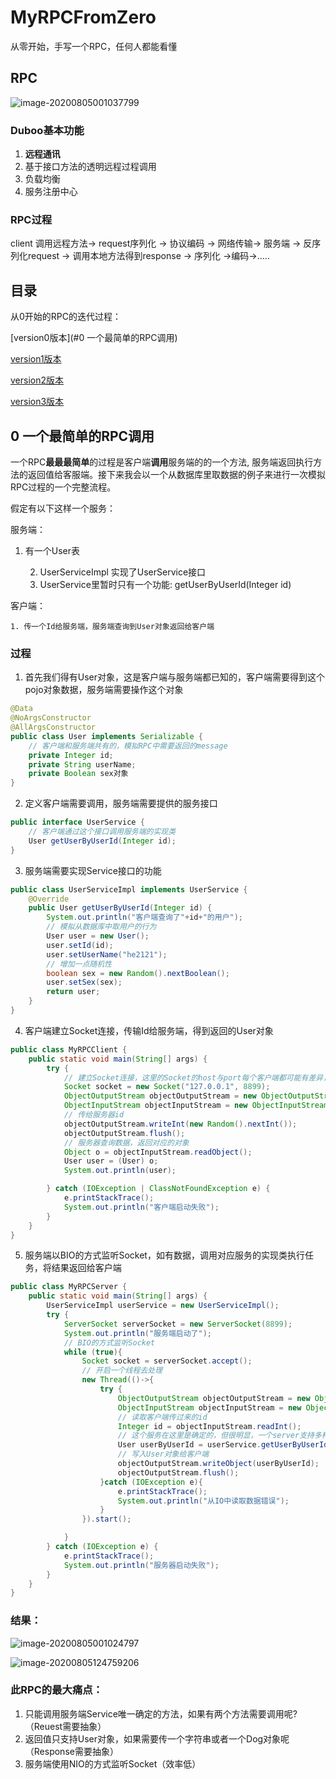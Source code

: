 # MyRPCFromZero
从零开始，手写一个RPC，任何人都能看懂

## RPC

![image-20200805001037799](http://ganghuan.oss-cn-shenzhen.aliyuncs.com/img/image-20200805124759206.png)

### Duboo基本功能

1. **远程通讯**
2. 基于接口方法的透明远程过程调用
3. 负载均衡
4. 服务注册中心

### RPC过程

client 调用远程方法-> request序列化 -> 协议编码 -> 网络传输-> 服务端 -> 反序列化request -> 调用本地方法得到response -> 序列化 ->编码->…..

## 目录

从0开始的RPC的迭代过程：

[version0版本](#0 一个最简单的RPC调用)

[version1版本](#)

[version2版本](#)

[version3版本](#)

## 0 一个最简单的RPC调用

一个RPC**最最最简单**的过程是客户端**调用**服务端的的一个方法, 服务端返回执行方法的返回值给客服端。接下来我会以一个从数据库里取数据的例子来进行一次模拟RPC过程的一个完整流程。



假定有以下这样一个服务：

服务端：

1. 有一个User表

 	2. UserServiceImpl 实现了UserService接口
 	3. UserService里暂时只有一个功能: getUserByUserId(Integer id)

客户端：

	1. 传一个Id给服务端，服务端查询到User对象返回给客户端

### 过程

1. 首先我们得有User对象，这是客户端与服务端都已知的，客户端需要得到这个pojo对象数据，服务端需要操作这个对象

```java
@Data
@NoArgsConstructor
@AllArgsConstructor
public class User implements Serializable {
    // 客户端和服务端共有的，模拟RPC中需要返回的message
    private Integer id;
    private String userName;
    private Boolean sex对象
}
```

2. 定义客户端需要调用，服务端需要提供的服务接口

```java
public interface UserService {
    // 客户端通过这个接口调用服务端的实现类
    User getUserByUserId(Integer id);
}
```

3. 服务端需要实现Service接口的功能

```java
public class UserServiceImpl implements UserService {
    @Override
    public User getUserByUserId(Integer id) {
        System.out.println("客户端查询了"+id+"的用户");
        // 模拟从数据库中取用户的行为
        User user = new User();
        user.setId(id);
        user.setUserName("he2121");
        // 增加一点随机性
        boolean sex = new Random().nextBoolean();
        user.setSex(sex);
        return user;
    }
}
```

4. 客户端建立Socket连接，传输Id给服务端，得到返回的User对象

```java
public class MyRPCClient {
    public static void main(String[] args) {
        try {
            // 建立Socket连接，这里的Socket的host与port每个客户端都可能有差异，需要抽象出来
            Socket socket = new Socket("127.0.0.1", 8899);
            ObjectOutputStream objectOutputStream = new ObjectOutputStream(socket.getOutputStream());
            ObjectInputStream objectInputStream = new ObjectInputStream(socket.getInputStream());
            // 传给服务器id
            objectOutputStream.writeInt(new Random().nextInt());
            objectOutputStream.flush();
            // 服务器查询数据，返回对应的对象
            Object o = objectInputStream.readObject();
            User user = (User) o;
            System.out.println(user);

        } catch (IOException | ClassNotFoundException e) {
            e.printStackTrace();
            System.out.println("客户端启动失败");
        }
    }
}

```

5. 服务端以BIO的方式监听Socket，如有数据，调用对应服务的实现类执行任务，将结果返回给客户端

```java
public class MyRPCServer {
    public static void main(String[] args) {
        UserServiceImpl userService = new UserServiceImpl();
        try {
            ServerSocket serverSocket = new ServerSocket(8899);
            System.out.println("服务端启动了");
            // BIO的方式监听Socket
            while (true){
                Socket socket = serverSocket.accept();
                // 开启一个线程去处理
                new Thread(()->{
                    try {
                        ObjectOutputStream objectOutputStream = new ObjectOutputStream(socket.getOutputStream());
                        ObjectInputStream objectInputStream = new ObjectInputStream(socket.getInputStream());
                        // 读取客户端传过来的id
                        Integer id = objectInputStream.readInt();
                        // 这个服务在这里是确定的，但很明显，一个server支持多种服务中的多种方法，需要抽象
                        User userByUserId = userService.getUserByUserId(id);
                        // 写入User对象给客户端
                        objectOutputStream.writeObject(userByUserId);
                        objectOutputStream.flush();
                    }catch (IOException e){
                        e.printStackTrace();
                        System.out.println("从IO中读取数据错误");
                    }
                }).start();

            }
        } catch (IOException e) {
            e.printStackTrace();
            System.out.println("服务器启动失败");
        }
    }
}

```

### 结果：

![image-20200805001024797](http://ganghuan.oss-cn-shenzhen.aliyuncs.com/img/image-20200805001024797.png)

![image-20200805124759206](http://ganghuan.oss-cn-shenzhen.aliyuncs.com/img/image-20200805001037799.png)





### 此RPC的最大痛点：

1. 只能调用服务端Service唯一确定的方法，如果有两个方法需要调用呢?（Reuest需要抽象）
2. 返回值只支持User对象，如果需要传一个字符串或者一个Dog对象呢（Response需要抽象）
3. 服务端使用NIO的方式监听Socket（效率低）



